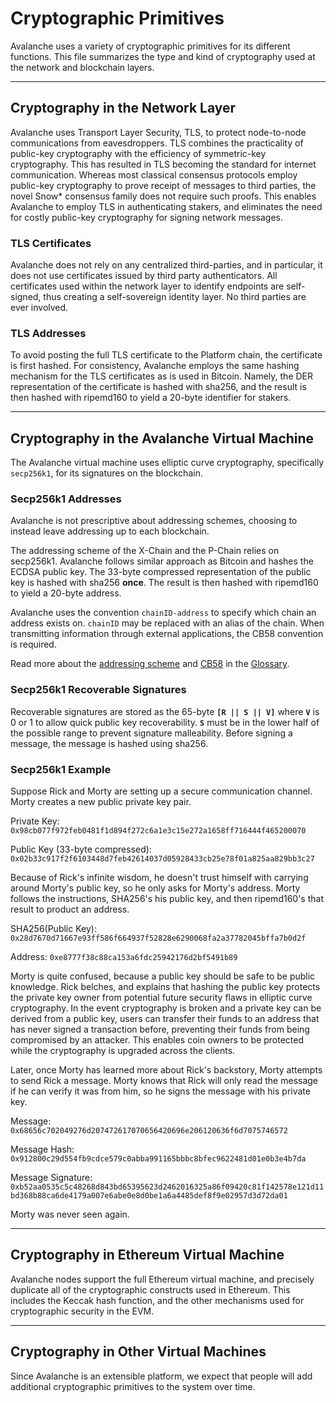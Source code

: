 # Cryptographic Primitives

Avalanche uses a variety of cryptographic primitives for its different functions. This file summarizes the type and kind
of cryptography used at the network and blockchain layers.

***

## Cryptography in the Network Layer

Avalanche uses Transport Layer Security, TLS, to protect node-to-node communications from eavesdroppers.
TLS combines the practicality of public-key cryptography with the efficiency of symmetric-key cryptography.
This has resulted in TLS becoming the standard for internet communication.
Whereas most classical consensus protocols employ public-key cryptography to prove receipt of messages to third parties,
the novel Snow* consensus family does not require such proofs.
This enables Avalanche to employ TLS in authenticating stakers, and eliminates the need for costly public-key cryptography
for signing network messages. 

### TLS Certificates

Avalanche does not rely on any centralized third-parties, and in particular, it does not use certificates issued by
third party authenticators. All certificates used within the network layer to identify endpoints are self-signed,
thus creating a self-sovereign identity layer. No third parties are ever involved.

### TLS Addresses

To avoid posting the full TLS certificate to the Platform chain, the certificate is first hashed.
For consistency, Avalanche employs the same hashing mechanism for the TLS certificates as is used in Bitcoin.
Namely, the DER representation of the certificate is hashed with sha256, and the result is then hashed with ripemd160 to yield a 20-byte identifier for stakers.

***

## Cryptography in the Avalanche Virtual Machine

The Avalanche virtual machine uses elliptic curve cryptography, specifically `secp256k1`, for its signatures on the blockchain.

### Secp256k1 Addresses

Avalanche is not prescriptive about addressing schemes, choosing to instead leave addressing up to each blockchain.

The addressing scheme of the X-Chain and the P-Chain relies on secp256k1.
Avalanche follows similar approach as Bitcoin and hashes the ECDSA public key.
The 33-byte compressed representation of the public key is hashed with sha256 **once**.
The result is then hashed with ripemd160 to yield a 20-byte address. 

Avalanche uses the convention `chainID-address` to specify which chain an address exists on.
`chainID` may be replaced with an alias of the chain.
When transmitting information through external applications, the CB58 convention is required.

Read more about the [addressing scheme](../glossary/#address) and [CB58](../glossary/#cb58) in the [Glossary](../glossary/). 

### Secp256k1 Recoverable Signatures

Recoverable signatures are stored as the 65-byte **`[R || S || V]`** where **`V`** is 0 or 1 to allow quick public key recoverability. **`S`** must be in the lower half of the possible range to prevent signature malleability. Before signing a message, the message is hashed using sha256.

### Secp256k1 Example

Suppose Rick and Morty are setting up a secure communication channel. Morty creates a new public private key pair.

Private Key: `0x98cb077f972feb0481f1d894f272c6a1e3c15e272a1658ff716444f465200070`

Public Key (33-byte compressed): `0x02b33c917f2f6103448d7feb42614037d05928433cb25e78f01a825aa829bb3c27`

Because of Rick's infinite wisdom, he doesn't trust himself with carrying around Morty's public key, so he only asks for Morty's address. Morty follows the instructions, SHA256's his public key, and then ripemd160's that result to product an address.

SHA256(Public Key): `0x28d7670d71667e93ff586f664937f52828e6290068fa2a37782045bffa7b0d2f`

Address: `0xe8777f38c88ca153a6fdc25942176d2bf5491b89`

Morty is quite confused, because a public key should be safe to be public knowledge. Rick belches, and explains that hashing the public key protects the private key owner from potential future security flaws in elliptic curve cryptography. In the event cryptography is broken and a private key can be derived from a public key, users can transfer their funds to an address that has never signed a transaction before, preventing their funds from being compromised by an attacker. This enables coin owners to be protected while the cryptography is upgraded across the clients. 

Later, once Morty has learned more about Rick's backstory, Morty attempts to send Rick a message. Morty knows that Rick will only read the message if he can verify it was from him, so he signs the message with his private key.

Message: `0x68656c702049276d207472617070656420696e206120636f6d7075746572`

Message Hash: `0x912800c29d554fb9cdce579c0abba991165bbbc8bfec9622481d01e0b3e4b7da`

Message Signature: `0xb52aa0535c5c48268d843bd65395623d2462016325a86f09420c81f142578e121d11bd368b88ca6de4179a007e6abe0e8d0be1a6a4485def8f9e02957d3d72da01`

Morty was never seen again.

***

## Cryptography in Ethereum Virtual Machine

Avalanche nodes support the full Ethereum virtual machine, and precisely duplicate all of the cryptographic constructs used in Ethereum.
This includes the Keccak hash function, and the other mechanisms used for cryptographic security in the EVM.

***

## Cryptography in Other Virtual Machines

Since Avalanche is an extensible platform, we expect that people will add additional cryptographic primitives to the system over time.
